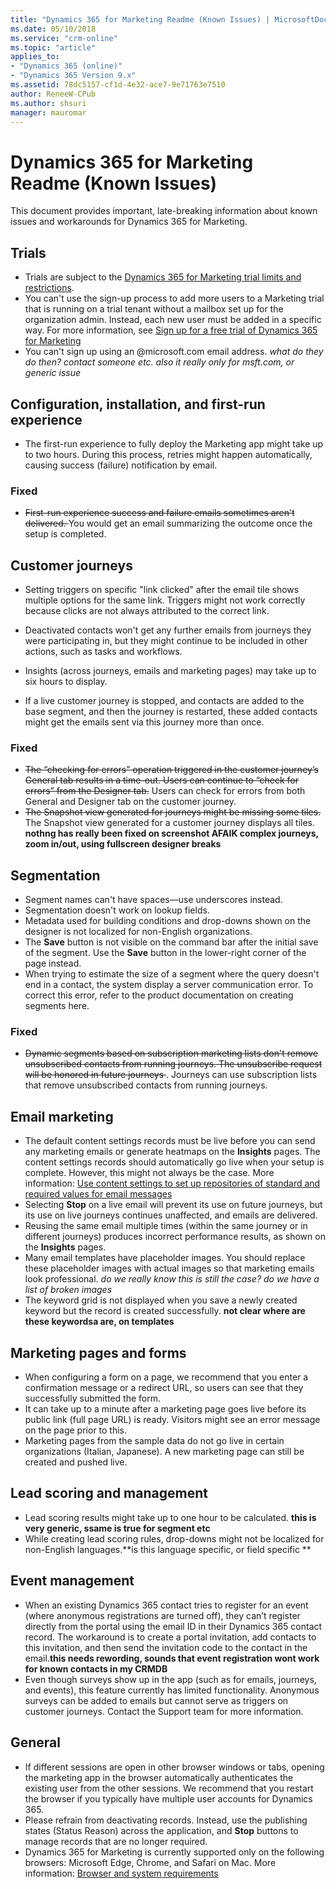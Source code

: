 ```yaml
---
title: "Dynamics 365 for Marketing Readme (Known Issues) | MicrosoftDocs"
ms.date: 05/10/2018
ms.service: "crm-online"
ms.topic: "article"
applies_to: 
- "Dynamics 365 (online)"
- "Dynamics 365 Version 9.x"
ms.assetid: 78dc5157-cf1d-4e32-ace7-9e71763e7510
author: ReneeW-CPub
ms.author: shsuri
manager: mauromar
---
```


# Dynamics 365 for Marketing Readme (Known Issues)

This document provides important, late-breaking information about known issues and workarounds for Dynamics 365 for Marketing.

## Trials

- Trials are subject to the [Dynamics 365 for Marketing trial limits and restrictions](https://go.microsoft.com/fwlink/p/?linkid=864735).
- You can't use the sign-up process to add more users to a Marketing trial that is running on a trial tenant without a mailbox set up for the organization admin. Instead, each new user must be added in a specific way. For more information, see [Sign up for a free trial of Dynamics 365 for Marketing](trial-signup.md)
- You can't sign up using an \@microsoft.com email address. <i> what do they do then? contact someone etc. also it really only for msft.com, or generic issue </i>

## Configuration, installation, and first-run experience

- The first-run experience to fully deploy the Marketing app might take up to two hours. During this process, retries might happen automatically, causing success (failure) notification by email.

### Fixed
- <del>First-run experience success and failure emails sometimes aren't delivered. </del> You would get an email summarizing the outcome once the setup is completed.

## Customer journeys

- Setting triggers on specific "link clicked" after the email tile shows multiple options for the same link. Triggers might not work correctly because clicks are not always attributed to the correct link. <!--- 759533 - Marketing Backlog -->
- Deactivated contacts won't get any further emails from journeys they were participating in, but they might continue to be included in other actions, such as tasks and workflows. <!--- 759533 - Marketing Backlog -->  
- Insights (across journeys, emails and marketing pages) may take up to six hours to display.

- If a live customer journey is stopped, and contacts are added to the base segment, and then the journey is restarted, these added contacts might get the emails sent via this journey more than once. <!---1196442 - October Release-->

### Fixed
- <del>The “checking for errors” operation triggered in the customer journey’s General tab results in a time-out. Users can continue   to “check for errors” from the Designer tab.</del> Users can check for errors from both General and Designer tab on the customer journey. <!---1208237 dependency - pushed to production on 10th Aug 2018-->
- <del>The Snapshot view generated for journeys might be missing some tiles.</del> The Snapshot view generated for a customer journey displays all tiles. <!--- 690797 --> **nothng has really been fixed on screenshot AFAIK complex journeys, zoom in/out, using fullscreen designer breaks**

## Segmentation

- Segment names can't have spaces&mdash;use underscores instead.<!---695837 - Marketing Backlog-->
- Segmentation doesn't work on lookup fields.<!---852372 - Marketing Backlog-->  
- Metadata used for building conditions and drop-downs shown on the designer is not localized for non-English organizations. <!--- 992449 - Marketing Backlog -->
- The **Save** button is not visible on the command bar after the initial save of the segment. Use the **Save** button in the lower-right corner of the page instead. <!--- 862491 - Marketing Backlog -->
- When trying to estimate the size of a segment where the query doesn't end in a contact, the system display a server communication error. To correct this error, refer to the product documentation on creating segments here. <!--- 1226384 Backlog-->

### Fixed
- <del>Dynamic segments based on subscription marketing lists don't remove unsubscribed contacts from running journeys. The unsubscribe request will be honored in future journeys </del>. Journeys can use subscription lists that remove unsubscribed contacts from running journeys.



## Email marketing

- The default content settings records must be live before you can send any marketing emails or generate heatmaps on the **Insights** pages. The content settings records should automatically go live when your setup is complete. However, this might not always be the case. More information: [Use content settings to set up repositories of standard and required values for email messages](dynamic-email-content.md#content-settings)
- Selecting **Stop** on a live email will prevent its use on future journeys, but its use on live journeys continues unaffected, and emails are delivered.
- Reusing the same email multiple times (within the same journey or in different journeys) produces incorrect performance results, as shown on the **Insights** pages.
- Many email templates have placeholder images. You should replace these placeholder images with actual images so that marketing emails look professional. <i>do we really know this is still the case? do we have a list of broken images</i>
- The keyword grid is not displayed when you save a newly created keyword but the record is created successfully. <!--- 1033440 - October Release --> **not clear where are these keywordsa are, on templates**

## Marketing pages and forms

- When configuring a form on a page, we recommend that you enter a confirmation message or a redirect URL, so users can see that they successfully submitted the form.
- It can take up to a minute after a marketing page goes live before its public link (full page URL) is ready. Visitors might see an error message on the page prior to this.
- Marketing pages from the sample data do not go live in certain organizations (Italian, Japanese). A new marketing page can still be created and pushed live. <!--- 1156824 - October Release -->

## Lead scoring and management

- Lead scoring results might take up to one hour to be calculated. **this is very generic, ssame is true for segment etc**
- While creating lead scoring rules, drop-downs might not be localized for non-English languages.**is this language specific, or field specific **

## Event management

- When an existing Dynamics 365 contact tries to register for an event (where anonymous registrations are turned off), they can’t register directly from the portal using the email ID in their Dynamics 365 contact record. The workaround is to create a portal invitation, add contacts to this invitation, and then send the invitation code to the contact in the email.**this needs rewording, sounds that event registration wont work for known contacts in my CRMDB**
- Even though surveys show up in the app (such as for emails, journeys, and events), this feature currently has limited functionality. Anonymous surveys can be added to emails but cannot serve as triggers on customer journeys. Contact the Support team for more information.

## General

- If different sessions are open in other browser windows or tabs, opening the marketing app in the browser automatically authenticates the existing user from the other sessions. We recommend that you restart the browser if you typically have multiple user accounts for Dynamics 365.
- Please refrain from deactivating records. Instead, use the publishing states (Status Reason) across the application, and **Stop** buttons to manage records that are no longer required.
- Dynamics 365 for Marketing is currently supported only on the following browsers: Microsoft Edge, Chrome, and Safari on Mac. More information: [Browser and system requirements](browser-requirements.md)
